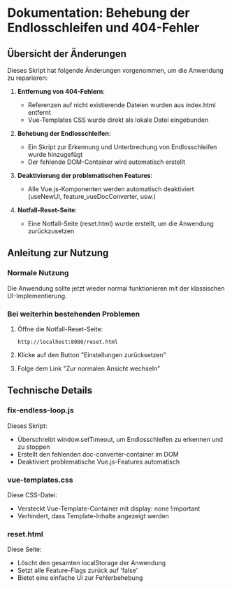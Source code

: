 # Dokumentation: Behebung der Endlosschleifen und 404-Fehler

## Übersicht der Änderungen

Dieses Skript hat folgende Änderungen vorgenommen, um die Anwendung zu reparieren:

1. **Entfernung von 404-Fehlern**:
   - Referenzen auf nicht existierende Dateien wurden aus index.html entfernt
   - Vue-Templates CSS wurde direkt als lokale Datei eingebunden

2. **Behebung der Endlosschleifen**:
   - Ein Skript zur Erkennung und Unterbrechung von Endlosschleifen wurde hinzugefügt
   - Der fehlende DOM-Container wird automatisch erstellt

3. **Deaktivierung der problematischen Features**:
   - Alle Vue.js-Komponenten werden automatisch deaktiviert (useNewUI, feature_vueDocConverter, usw.)

4. **Notfall-Reset-Seite**:
   - Eine Notfall-Seite (reset.html) wurde erstellt, um die Anwendung zurückzusetzen

## Anleitung zur Nutzung

### Normale Nutzung

Die Anwendung sollte jetzt wieder normal funktionieren mit der klassischen UI-Implementierung.

### Bei weiterhin bestehenden Problemen

1. Öffne die Notfall-Reset-Seite:
   ```
   http://localhost:8080/reset.html
   ```

2. Klicke auf den Button "Einstellungen zurücksetzen"

3. Folge dem Link "Zur normalen Ansicht wechseln"

## Technische Details

### fix-endless-loop.js

Dieses Skript:
- Überschreibt window.setTimeout, um Endlosschleifen zu erkennen und zu stoppen
- Erstellt den fehlenden doc-converter-container im DOM
- Deaktiviert problematische Vue.js-Features automatisch

### vue-templates.css

Diese CSS-Datei:
- Versteckt Vue-Template-Container mit display: none !important
- Verhindert, dass Template-Inhalte angezeigt werden

### reset.html

Diese Seite:
- Löscht den gesamten localStorage der Anwendung
- Setzt alle Feature-Flags zurück auf 'false'
- Bietet eine einfache UI zur Fehlerbehebung
